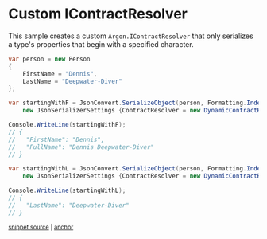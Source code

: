 # Custom IContractResolver

This sample creates a custom `Argon.IContractResolver` that only serializes a type's properties that begin with a specified character.

<!-- snippet: CustomContractResolverUsage -->
<a id='snippet-CustomContractResolverUsage'></a>
```cs
var person = new Person
{
    FirstName = "Dennis",
    LastName = "Deepwater-Diver"
};

var startingWithF = JsonConvert.SerializeObject(person, Formatting.Indented,
    new JsonSerializerSettings {ContractResolver = new DynamicContractResolver('F')});

Console.WriteLine(startingWithF);
// {
//   "FirstName": "Dennis",
//   "FullName": "Dennis Deepwater-Diver"
// }

var startingWithL = JsonConvert.SerializeObject(person, Formatting.Indented,
    new JsonSerializerSettings {ContractResolver = new DynamicContractResolver('L')});

Console.WriteLine(startingWithL);
// {
//   "LastName": "Deepwater-Diver"
// }
```
<sup><a href='/src/ArgonTests/Documentation/Samples/Serializer/CustomContractResolver.cs#L36-L61' title='Snippet source file'>snippet source</a> | <a href='#snippet-CustomContractResolverUsage' title='Start of snippet'>anchor</a></sup>
<!-- endSnippet -->
